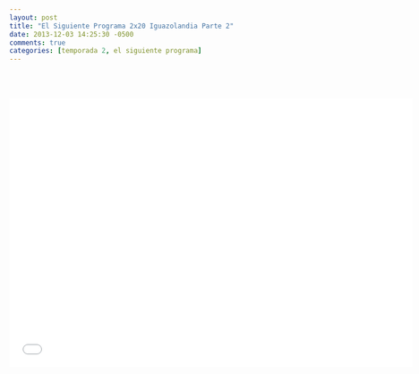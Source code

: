 ```yaml
---
layout: post
title: "El Siguiente Programa 2x20 Iguazolandia Parte 2"
date: 2013-12-03 14:25:30 -0500
comments: true
categories: [temporada 2, el siguiente programa]
---
```

<div align="center">

<br></br>
<iframe width="720" height="480" src="//www.youtube.com/embed/_S1j1r2NmFU" frameborder="0" allowfullscreen></iframe>
</div>
